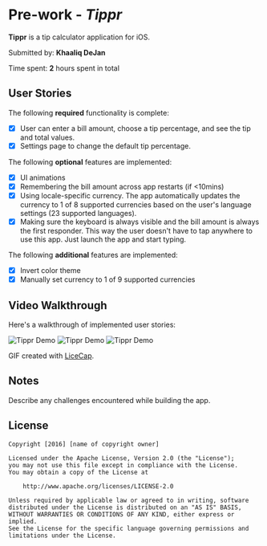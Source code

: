 # Pre-work - *Tippr*

**Tippr** is a tip calculator application for iOS.

Submitted by: **Khaaliq DeJan**

Time spent: **2** hours spent in total

## User Stories

The following **required** functionality is complete:

* [x] User can enter a bill amount, choose a tip percentage, and see the tip and total values.
* [x] Settings page to change the default tip percentage.

The following **optional** features are implemented:
* [x] UI animations
* [x] Remembering the bill amount across app restarts (if <10mins)
* [x] Using locale-specific currency. The app automatically updates the currency to 1 of 8 supported currencies based on the user's language settings (23 supported languages). 
* [x] Making sure the keyboard is always visible and the bill amount is always the first responder. This way the user doesn't have to tap anywhere to use this app. Just launch the app and start typing.

The following **additional** features are implemented:

- [x] Invert color theme
- [x] Manually set currency to 1 of 9 supported currencies

## Video Walkthrough 

Here's a walkthrough of implemented user stories:

<img src='http://i.imgur.com/RwVIhWx.gif' title='Tippr Demo' width='' alt='Tippr Demo' />
<img src='http://i.imgur.com/toyxKbE.gif' title='Tippr Demo' width='' alt='Tippr Demo' />
<img src='http://i.imgur.com/SWu4V4f.gif' title='Tippr Demo' width='' alt='Tippr Demo' />

GIF created with [LiceCap](http://www.cockos.com/licecap/).

## Notes

Describe any challenges encountered while building the app.

## License

    Copyright [2016] [name of copyright owner]

    Licensed under the Apache License, Version 2.0 (the "License");
    you may not use this file except in compliance with the License.
    You may obtain a copy of the License at

        http://www.apache.org/licenses/LICENSE-2.0

    Unless required by applicable law or agreed to in writing, software
    distributed under the License is distributed on an "AS IS" BASIS,
    WITHOUT WARRANTIES OR CONDITIONS OF ANY KIND, either express or implied.
    See the License for the specific language governing permissions and
    limitations under the License.
